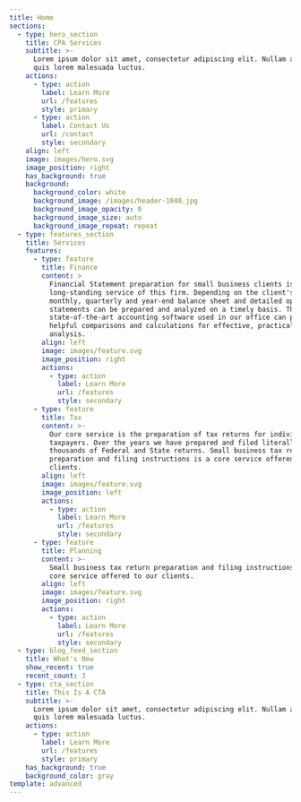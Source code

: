 ```yaml
---
title: Home
sections:
  - type: hero_section
    title: CPA Services
    subtitle: >-
      Lorem ipsum dolor sit amet, consectetur adipiscing elit. Nullam a metus
      quis lorem malesuada luctus.
    actions:
      - type: action
        label: Learn More
        url: /features
        style: primary
      - type: action
        label: Contact Us
        url: /contact
        style: secondary
    align: left
    image: images/hero.svg
    image_position: right
    has_background: true
    background:
      background_color: white
      background_image: /images/header-1040.jpg
      background_image_opacity: 0
      background_image_size: auto
      background_image_repeat: repeat
  - type: features_section
    title: Services
    features:
      - type: feature
        title: Finance
        content: >
          Financial Statement preparation for small business clients is a
          long-standing service of this firm. Depending on the client's needs,
          monthly, quarterly and year-end balance sheet and detailed operating
          statements can be prepared and analyzed on a timely basis. The
          state-of-the-art accounting software used in our office can provide
          helpful comparisons and calculations for effective, practical business
          analysis.
        align: left
        image: images/feature.svg
        image_position: right
        actions:
          - type: action
            label: Learn More
            url: /features
            style: secondary
      - type: feature
        title: Tax
        content: >-
          Our core service is the preparation of tax returns for individual
          taxpayers. Over the years we have prepared and filed literally
          thousands of Federal and State returns. Small business tax return
          preparation and filing instructions is a core service offered to our
          clients.
        align: left
        image: images/feature.svg
        image_position: left
        actions:
          - type: action
            label: Learn More
            url: /features
            style: secondary
      - type: feature
        title: Planning
        content: >-
          Small business tax return preparation and filing instructions is a
          core service offered to our clients.
        align: left
        image: images/feature.svg
        image_position: right
        actions:
          - type: action
            label: Learn More
            url: /features
            style: secondary
  - type: blog_feed_section
    title: What's New
    show_recent: true
    recent_count: 3
  - type: cta_section
    title: This Is A CTA
    subtitle: >-
      Lorem ipsum dolor sit amet, consectetur adipiscing elit. Nullam a metus
      quis lorem malesuada luctus.
    actions:
      - type: action
        label: Learn More
        url: /features
        style: primary
    has_background: true
    background_color: gray
template: advanced
---
```

